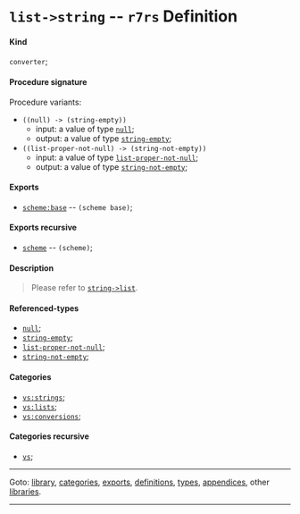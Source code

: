 

<a id='definition__r7rs__list-_3e_string'></a>

# `list->string` -- `r7rs` Definition


<a id='definition__r7rs__list-_3e_string__kind'></a>

#### Kind

`converter`;


<a id='definition__r7rs__list-_3e_string__procedure-signature'></a>

#### Procedure signature

Procedure variants:
 * `((null) -> (string-empty))`
   * input: a value of type [`null`](../../r7rs/types/null.md#type__r7rs__null);
   * output: a value of type [`string-empty`](../../r7rs/types/string-empty.md#type__r7rs__string-empty);
 * `((list-proper-not-null) -> (string-not-empty))`
   * input: a value of type [`list-proper-not-null`](../../r7rs/types/list-proper-not-null.md#type__r7rs__list-proper-not-null);
   * output: a value of type [`string-not-empty`](../../r7rs/types/string-not-empty.md#type__r7rs__string-not-empty);


<a id='definition__r7rs__list-_3e_string__exports'></a>

#### Exports

 * [`scheme:base`](../../r7rs/exports/scheme_3a_base.md#export__r7rs__scheme_3a_base) -- `(scheme base)`;


<a id='definition__r7rs__list-_3e_string__exports-recursive'></a>

#### Exports recursive

 * [`scheme`](../../r7rs/exports/scheme.md#export__r7rs__scheme) -- `(scheme)`;


<a id='definition__r7rs__list-_3e_string__description'></a>

#### Description

> Please refer to [`string->list`](../../r7rs/definitions/string-_3e_list.md#definition__r7rs__string-_3e_list).


<a id='definition__r7rs__list-_3e_string__referenced-types'></a>

#### Referenced-types

 * [`null`](../../r7rs/types/null.md#type__r7rs__null);
 * [`string-empty`](../../r7rs/types/string-empty.md#type__r7rs__string-empty);
 * [`list-proper-not-null`](../../r7rs/types/list-proper-not-null.md#type__r7rs__list-proper-not-null);
 * [`string-not-empty`](../../r7rs/types/string-not-empty.md#type__r7rs__string-not-empty);


<a id='definition__r7rs__list-_3e_string__categories'></a>

#### Categories

 * [`vs:strings`](../../r7rs/categories/vs_3a_strings.md#category__r7rs__vs_3a_strings);
 * [`vs:lists`](../../r7rs/categories/vs_3a_lists.md#category__r7rs__vs_3a_lists);
 * [`vs:conversions`](../../r7rs/categories/vs_3a_conversions.md#category__r7rs__vs_3a_conversions);


<a id='definition__r7rs__list-_3e_string__categories-recursive'></a>

#### Categories recursive

 * [`vs`](../../r7rs/categories/vs.md#category__r7rs__vs);

----

Goto: [library](../../r7rs/_index.md#library__r7rs), [categories](../../r7rs/categories/_index.md#toc__r7rs__categories), [exports](../../r7rs/exports/_index.md#toc__r7rs__exports), [definitions](../../r7rs/definitions/_index.md#toc__r7rs__definitions), [types](../../r7rs/types/_index.md#toc__r7rs__types), [appendices](../../r7rs/appendices/_index.md#toc__r7rs__appendices), other [libraries](../../_libraries.md#toc__libraries).

----

